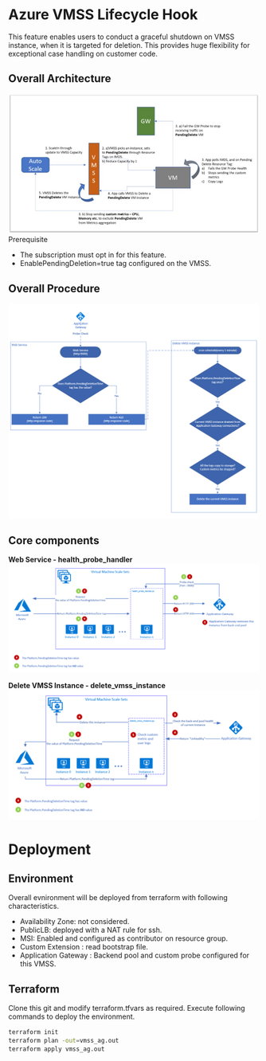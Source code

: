 # Azure VMSS Lifecycle Hook
This feature enables users to conduct a graceful shutdown on VMSS instance, when it is targeted for deletion. This provides huge flexibility for exceptional case handling on customer code.

## Overall Architecture
![Architecture Image](https://github.com/bedro96/terraform_vmss_ag/blob/master/vmss_lifecycle_img/overall_architecture.png)
Prerequisite  
- The subscription must opt in for this feature.
- EnablePendingDeletion=true tag configured on the VMSS.

## Overall Procedure
![Architecture Image](https://github.com/bedro96/terraform_vmss_ag/blob/master/vmss_lifecycle_img/procedure.png)

## Core components
**Web Service - health_probe_handler**
![Architecture Image](https://github.com/bedro96/terraform_vmss_ag/blob/master/vmss_lifecycle_img/health_probe_handler.png )

**Delete VMSS Instance - delete_vmss_instance**
![Architecture Image](https://github.com/bedro96/terraform_vmss_ag/blob/master/vmss_lifecycle_img/delete_vmss_instance.png)

# Deployment
## Environment
Overall evnironment will be deployed from terraform with following characteristics.  
 - Availability Zone: not considered.
 - PublicLB: deployed with a NAT rule for ssh. 
 - MSI: Enabled and configured as contributor on resource group. 
 - Custom Extension : read bootstrap file.
 - Application Gateway : Backend pool and custom probe configured for this VMSS.
 
## Terraform 
Clone this git and modify terraform.tfvars as required. Execute following commands to deploy the environment.

```bash
terraform init
terraform plan -out=vmss_ag.out
terraform apply vmss_ag.out
```
